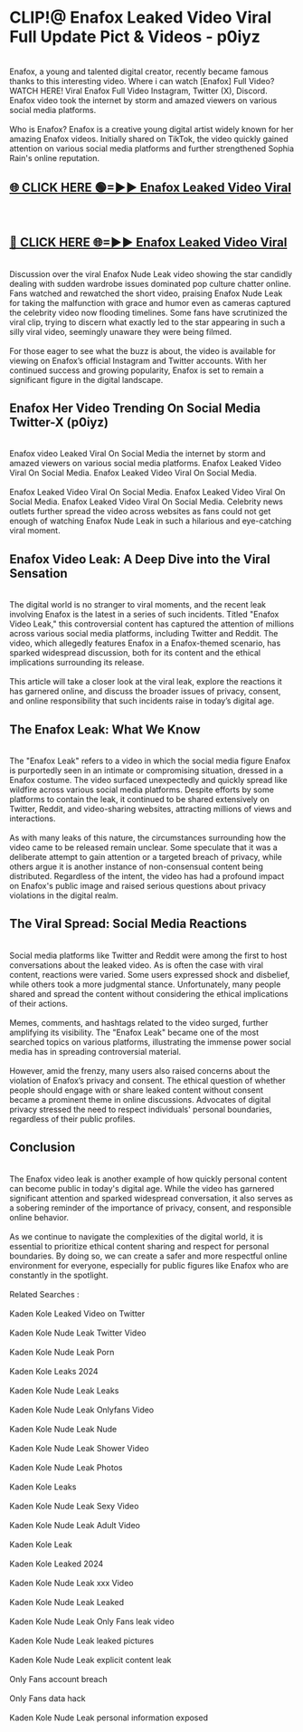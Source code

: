 # CLIP!@ Enafox Leaked Video Viral Full Update Pict & Videos - p0iyz
<br>
Enafox, a young and talented digital creator, recently became famous thanks to this interesting video. Where i can watch [Enafox] Full Video? WATCH HERE! Viral Enafox Full Video Instagram, Twitter (X), Discord. Enafox video took the internet by storm and amazed viewers on various social media platforms.
<br><br>
Who is Enafox? Enafox is a creative young digital artist widely known for her amazing Enafox videos. Initially shared on TikTok, the video quickly gained attention on various social media platforms and further strengthened Sophia Rain's online reputation.
<br>
<h2><a href="https://bestclip.site?title=Enafox">🌐 CLICK HERE 🟢=►► Enafox Leaked Video Viral</a></h2>
<br>
<h2><a href="https://bestclip.site?title=Enafox">🔴 CLICK HERE 🌐=►► Enafox Leaked Video Viral</a></h2>
<br>
Discussion over the viral Enafox Nude Leak video showing the star candidly dealing with sudden wardrobe issues dominated pop culture chatter online. Fans watched and rewatched the short video, praising Enafox Nude Leak for taking the malfunction with grace and humor even as cameras captured the celebrity video now flooding timelines. Some fans have scrutinized the viral clip, trying to discern what exactly led to the star appearing in such a silly viral video, seemingly unaware they were being filmed.
<br><br>
For those eager to see what the buzz is about, the video is available for viewing on Enafox’s official Instagram and Twitter accounts. With her continued success and growing popularity, Enafox is set to remain a significant figure in the digital landscape.
<br>
<h2>Enafox Her Video Trending On Social Media Twitter-X (p0iyz)</h2>
<br>
Enafox video Leaked Viral On Social Media the internet by storm and amazed viewers on various social media platforms. Enafox Leaked Video Viral On Social Media. Enafox Leaked Video Viral On Social Media.
<br><br>
Enafox Leaked Video Viral On Social Media. Enafox Leaked Video Viral On Social Media. Enafox Leaked Video Viral On Social Media. Celebrity news outlets further spread the video across websites as fans could not get enough of watching Enafox Nude Leak in such a hilarious and eye-catching viral moment.
<br>
<h2>Enafox Video Leak: A Deep Dive into the Viral Sensation</h2>
<br>
The digital world is no stranger to viral moments, and the recent leak involving Enafox is the latest in a series of such incidents. Titled "Enafox Video Leak," this controversial content has captured the attention of millions across various social media platforms, including Twitter and Reddit. The video, which allegedly features Enafox in a Enafox-themed scenario, has sparked widespread discussion, both for its content and the ethical implications surrounding its release.
<br><br>
This article will take a closer look at the viral leak, explore the reactions it has garnered online, and discuss the broader issues of privacy, consent, and online responsibility that such incidents raise in today’s digital age.
<br>
<h2>The Enafox Leak: What We Know</h2>
<br>
The "Enafox Leak" refers to a video in which the social media figure Enafox is purportedly seen in an intimate or compromising situation, dressed in a Enafox costume. The video surfaced unexpectedly and quickly spread like wildfire across various social media platforms. Despite efforts by some platforms to contain the leak, it continued to be shared extensively on Twitter, Reddit, and video-sharing websites, attracting millions of views and interactions.
<br><br>
As with many leaks of this nature, the circumstances surrounding how the video came to be released remain unclear. Some speculate that it was a deliberate attempt to gain attention or a targeted breach of privacy, while others argue it is another instance of non-consensual content being distributed. Regardless of the intent, the video has had a profound impact on Enafox's public image and raised serious questions about privacy violations in the digital realm.
<br>
<h2>The Viral Spread: Social Media Reactions</h2>
<br>
Social media platforms like Twitter and Reddit were among the first to host conversations about the leaked video. As is often the case with viral content, reactions were varied. Some users expressed shock and disbelief, while others took a more judgmental stance. Unfortunately, many people shared and spread the content without considering the ethical implications of their actions.
<br><br>
Memes, comments, and hashtags related to the video surged, further amplifying its visibility. The "Enafox Leak" became one of the most searched topics on various platforms, illustrating the immense power social media has in spreading controversial material.
<br><br>
However, amid the frenzy, many users also raised concerns about the violation of Enafox’s privacy and consent. The ethical question of whether people should engage with or share leaked content without consent became a prominent theme in online discussions. Advocates of digital privacy stressed the need to respect individuals' personal boundaries, regardless of their public profiles.
<br>
<h2>Conclusion</h2>
<br>
The Enafox video leak is another example of how quickly personal content can become public in today's digital age. While the video has garnered significant attention and sparked widespread conversation, it also serves as a sobering reminder of the importance of privacy, consent, and responsible online behavior.
<br><br>
As we continue to navigate the complexities of the digital world, it is essential to prioritize ethical content sharing and respect for personal boundaries. By doing so, we can create a safer and more respectful online environment for everyone, especially for public figures like Enafox who are constantly in the spotlight.
<br><br>
Related Searches :
<br><br>
Kaden Kole Leaked Video on Twitter
<br><br>
Kaden Kole Nude Leak Twitter Video
<br><br>
Kaden Kole Nude Leak Porn
<br><br>
Kaden Kole Leaks 2024
<br><br>
Kaden Kole Nude Leak Leaks
<br><br>
Kaden Kole Nude Leak Onlyfans Video
<br><br>
Kaden Kole Nude Leak Nude
<br><br>
Kaden Kole Nude Leak Shower Video
<br><br>
Kaden Kole Nude Leak Photos
<br><br>
Kaden Kole Leaks
<br><br>
Kaden Kole Nude Leak Sexy Video
<br><br>
Kaden Kole Nude Leak Adult Video
<br><br>
Kaden Kole Leak
<br><br>
Kaden Kole Leaked 2024
<br><br>
Kaden Kole Nude Leak xxx Video
<br><br>
Kaden Kole Nude Leak Leaked
<br><br>
Kaden Kole Nude Leak Only Fans leak video
<br><br>
Kaden Kole Nude Leak leaked pictures
<br><br>
Kaden Kole Nude Leak explicit content leak
<br><br>
Only Fans account breach
<br><br>
Only Fans data hack
<br><br>
Kaden Kole Nude Leak personal information exposed